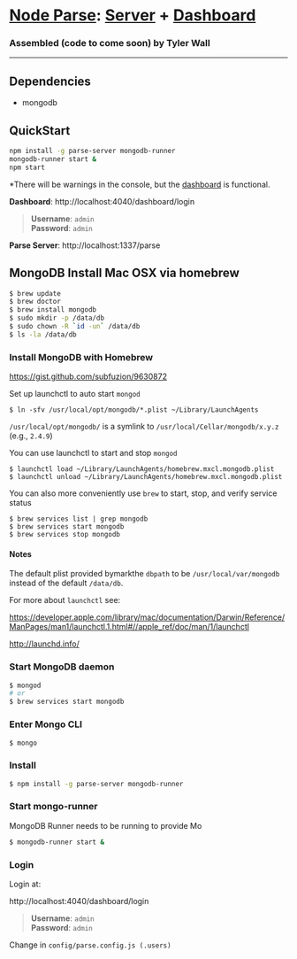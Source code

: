 # [Node Parse](http://parseplatform.org): [Server](https://github.com/parse-community/parse-server) + [Dashboard](https://github.com/parse-community/parse-dashboard)
### Assembled (code to come soon) by Tyler Wall

---

## Dependencies
- mongodb

## QuickStart

```sh
npm install -g parse-server mongodb-runner
mongodb-runner start &
npm start
```

*There will be warnings in the console, but the [dashboard](http://localhost:4040/dashboard) is functional.

**Dashboard**: http://localhost:4040/dashboard/login

> **Username**: `admin` <br/>
> **Password**: `admin`

**Parse Server**: http://localhost:1337/parse



## MongoDB Install Mac OSX via homebrew
```sh
$ brew update
$ brew doctor
$ brew install mongodb
$ sudo mkdir -p /data/db
$ sudo chown -R `id -un` /data/db
$ ls -la /data/db
```

### Install MongoDB with Homebrew
https://gist.github.com/subfuzion/9630872

Set up launchctl to auto start `mongod`

    $ ln -sfv /usr/local/opt/mongodb/*.plist ~/Library/LaunchAgents

`/usr/local/opt/mongodb/` is a symlink to `/usr/local/Cellar/mongodb/x.y.z` (e.g., `2.4.9`)

You can use launchctl to start and stop `mongod`

    $ launchctl load ~/Library/LaunchAgents/homebrew.mxcl.mongodb.plist
    $ launchctl unload ~/Library/LaunchAgents/homebrew.mxcl.mongodb.plist

You can also more conveniently use `brew` to start, stop, and verify service status

    $ brew services list | grep mongodb
    $ brew services start mongodb
    $ brew services stop mongodb

#### Notes

The default plist provided bymarkthe `dbpath` to be `/usr/local/var/mongodb` instead of the default `/data/db`.

For more about `launchctl` see:

https://developer.apple.com/library/mac/documentation/Darwin/Reference/ManPages/man1/launchctl.1.html#//apple_ref/doc/man/1/launchctl

http://launchd.info/


### Start MongoDB daemon
```sh
$ mongod
# or
$ brew services start mongodb
```
### Enter Mongo CLI
```sh
$ mongo
```

### Install

```sh
$ npm install -g parse-server mongodb-runner
```

### Start mongo-runner
MongoDB Runner needs to be running to provide Mo
```sh
$ mongodb-runner start &
```

### Login
Login at:

http://localhost:4040/dashboard/login

> **Username**: `admin` <br/>
> **Password**: `admin`

Change in `config/parse.config.js (.users)`
